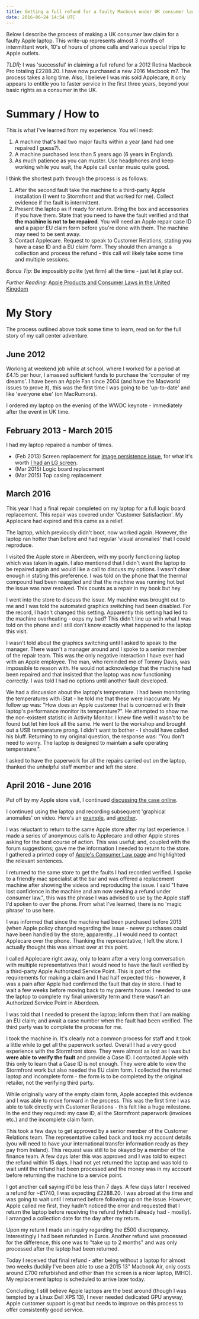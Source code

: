 ```yaml
---
title: Getting a full refund for a faulty Macbook under UK consumer law
date: 2016-06-24 14:54 UTC
---
```

Below I describe the process of making a UK consumer law claim for a faulty Apple laptop. This write-up represents almost 3 months of intermittent work, 10's of hours of phone calls and various special trips to Apple outlets.

_TLDR;_ I was 'successful' in claiming a full refund for a 2012 Retina Macbook Pro totaling £2288.20. I have now purchased a new 2016 Macbook m7. The process takes a long time. Also, I believe I was mis sold Applecare, it only appears to entitle you to faster service in the first three years, beyond your basic rights as a consumer in the UK. 

# Summary / How to
This is what I've learned from my experience. You will need:

1. A machine that's had two major faults within a year (and had one repaired I guess?).
2. A machine purchased less than 5 years ago (6 years in England).
3. As much patience as you can muster. Use headphones and keep working while you wait, the Apple call center music quite good.

I think the shortest path through the process is as follows:

1. After the second fault take the machine to a third-party Apple installation (I went to Stormfront and that worked for me). Collect evidence if the fault is intermittent.
2. Present the laptop as if ready for return. Bring the box and accessories if you have them. State that you need to have the fault verified and that **the machine is not to be repaired**. You will need an Apple repair case ID and a paper EU claim form before you're done with them. The machine may need to be sent away.
3. Contact Applecare. Request to speak to Customer Relations, stating you have a case ID and a EU claim form. They should then arrange a collection and process the refund - this call will likely take some time and multiple sessions.

_Bonus Tip:_ Be impossibly polite (yet firm) all the time - just let it play out.

_Further Reading:_ [Apple Products and Consumer Laws in the United Kingdom](http://www.apple.com/uk/legal/statutory-warranty/)

# My Story
The process outlined above took some time to learn, read on for the full story of my call center adventure.

## June 2012
Working at weekend job while at school, where I worked for a period at £4.15 per hour, I amassed sufficient funds to purchase the 'computer of my dreams'. I have been an Apple Fan since 2004 (and have the Macworld issues to prove it), this was the first time I was going to be 'up-to-date' and like 'everyone else' (on MacRumors).

I ordered my laptop on the evening of the WWDC keynote - immediately after the event in UK time.

## February 2013 - March 2015
I had my laptop repaired a number of times.

- (Feb 2013) Screen replacement for [image persistence issue](https://support.apple.com/en-gb/HT202580), for what it's worth [I had an LG screen](http://forums.macrumors.com/threads/the-ultimate-rmbp-image-retention-test.1422669/).
- (Mar 2015) Logic board replacement
- (Mar 2015) Top casing replacement

## March 2016
This year I had a final repair completed on my laptop for a full logic board replacement. This repair was covered under 'Customer Satisfaction'. My Applecare had expired and this came as a relief.

The laptop, which previously didn't boot, now worked again. However, the laptop ran hotter than before and had regular 'visual anomalies' that I could reproduce.

I visited the Apple store in Aberdeen, with my poorly functioning laptop which was taken in again. I also mentioned that I didn't want the laptop to be repaired again and would like a call to discuss my options. I wasn't clear enough in stating this preference. I was told on the phone that the thermal compound had been reapplied and that the machine was running hot but the issue was now resolved. This counts as a repair in my book but hey.

I went into the store to discuss the issue. My machine was brought out to me and I was told the automated graphics switching had been disabled. For the record, I hadn't changed this setting. Apparently this setting had led to the machine overheating - oops my bad? This didn't line up with what I was told on the phone and I still don't know exactly what happened to the laptop this visit.

I wasn't told about the graphics switching until I asked to speak to the manager. There wasn't a manager around and I spoke to a senior member of the repair team. This was the only negative interaction I have ever had with an Apple employee. The man, who reminded me of Tommy Davis, was impossible to reason with. He would not acknowledge that the machine had been repaired and that insisted that the laptop was now functioning correctly. I was told I had no options until another fault developed.

We had a discussion about the laptop's temperature. I had been monitoring the temperatures with iStat - he told me that these were inaccurate. My follow up was: "How does an Apple customer that is concerned with their laptop's performance monitor its temperature?". He attempted to show me the non-existent statistic in Activity Monitor. I knew fine well it wasn't to be found but let him look all the same. He went to the workshop and brought out a USB temperature prong. I didn't want to bother - I should have called his bluff. Returning to my original question, the response was: "You don't need to worry. The laptop is designed to maintain a safe operating temperature.".

I asked to have the paperwork for all the repairs carried out on the laptop, thanked the unhelpful staff member and left the store.

## April 2016 - June 2016

Put off by my Apple store visit, I continued [discussing the case online](http://forums.macrumors.com/threads/after-a-series-of-repairs-id-be-interested-to-know-my-options.1964855/).

I continued using the laptop and recording subsequent 'graphical anomalies' on video. Here's an [example](https://www.dropbox.com/s/60f42jdq8cgs9h1/flashing_screen.mov?dl=0), and [another](https://www.dropbox.com/s/o1ompbyqgu308gu/graphic_flickering_2.mov?dl=0).

I was reluctant to return to the same Apple store after my last experience. I made a series of anonymous calls to Applecare and other Apple stores asking for the best course of action. This was useful; and, coupled with the forum suggestions; gave me the information I needed to return to the store. I gathered a printed copy of [Apple's Consumer Law page](https://www.apple.com/uk/legal/statutory-warranty/) and highlighted the relevant sentences.

I returned to the same store to get the faults I had recorded verified. I spoke to a friendly mac specialist at the bar and was offered a replacement machine after showing the videos and reproducing the issue. I said "I have lost confidence in the machine and am now seeking a refund under consumer law.", this was the phrase I was advised to use by the Apple staff I'd spoken to over the phone. From what I've learned, there is no 'magic phrase' to use here.

I was informed that since the machine had been purchased before 2013 (when Apple policy changed regarding the issue - newer purchases could have been handled by the store; apparently...) I would need to contact Applecare over the phone. Thanking the representative, I left the store. I actually thought this was almost over at this point.

I called Applecare right away, only to learn after a very long conversation with multiple representatives that I would need to have the fault verified by a third-party Apple Authorized Service Point. This is part of the requirements for making a claim and I had half expected this - however, it was a pain after Apple had confirmed the fault that day in store. I had to wait a few weeks before moving back to my parents house. I needed to use the laptop to complete my final university term and there wasn't an Authorized Service Point in Aberdeen.

I was told that I needed to present the laptop; inform them that I am making an EU claim; and await a case number when the fault had been verified. The third party was to complete the process for me.

I took the machine in. It's clearly not a common process for staff and it took a little while to get all the paperwork sorted. Overall I had a very good experience with the Stormfront store. They were almost as lost as I was but **were able to verify the fault** and provide a Case ID. I contacted Apple with this only to learn that a Case ID is not enough. They were able to view the Stormfront work but also needed the EU claim form. I collected the returned laptop and incomplete form - the form is to be completed by the original retailer, not the verifying third party.

While originally wary of the empty claim form, Apple accepted this evidence and I was able to move forward in the process. This was the first time I was able to talk directly with Customer Relations - this felt like a huge milestone. In the end they required: my case ID, all the Stormfront paperwork (invoices etc.) and the incomplete claim form.

This took a few days to get approved by a senior member of the Customer Relations team. The representative called back and took my account details (you will need to have your international transfer information ready as they pay from Ireland). This request was still to be okayed by a member of the finance team. A few days later this was approved and I was told to expect the refund within 15 days. I had not yet returned the laptop and was told to wait until the refund had been processed and the money was in my account before returning the machine to a service point.

I got another call saying it'd be less than 7 days. A few days later I received a refund for ~£1740, I was expecting £2288.20. I was abroad at the time and was going to wait until I returned before following up on the issue. However, Apple called me first, they hadn't noticed the error and requested that I return the laptop before receiving the refund (which I already had - mostly). I arranged a collection date for the day after my return.

Upon my return I made an inquiry regarding the £500 discrepancy. Interestingly I had been refunded in Euros. Another refund was processed for the difference, this one was to "take up to 2 months" and was only processed after the laptop had been returned.

Today I received that final refund - after being without a laptop for almost two weeks (luckily I've been able to use a 2015 13" Macbook Air, only costs around £700 refurbished and other than the screen is a nicer laptop, IMHO). My replacement laptop is scheduled to arrive later today.

Concluding; I still believe Apple laptops are the best around (though I was tempted by a Linux Dell XPS 13), I never needed dedicated GPU anyway, Apple customer support is great but needs to improve on this process to offer consistently good service.
